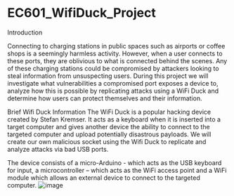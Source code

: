# EC601_WifiDuck_Project

Introduction

Connecting to charging stations in public spaces such as airports or coffee shops is a seemingly harmless activity. However, when a user connects to these ports, they are oblivious to what is connected behind the scenes. Any of these charging stations could be compromised by attackers looking to steal information from unsuspecting users. During this project we will investigate what vulnerabilities a compromised port exposes a device to, analyze how this is possible by replicating attacks using a WiFi Duck and determine how users can protect themselves and their information.

Brief Wifi Duck Information
The WiFi Duck is a popular hacking device created by Stefan Kremser. It acts as a keyboard when it is inserted into a target computer and gives another device the ability to connect to the targeted computer and upload potentially disastrous payloads. We will create our own malicious socket using the Wifi Duck to replicate and analyze attacks via bad USB ports.

The device consists of a micro-Arduino - which acts as the USB keyboard for input, a microcontroller – which acts as the WiFi access point and a WiFi module which allows an external device to connect to the targeted computer.
![image](https://user-images.githubusercontent.com/93225913/205218187-9fe0e6b6-e891-4cac-bc73-1258d9c602e6.png)
